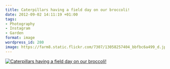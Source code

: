 ```yaml
---
title: Caterpillars having a field day on our broccoli!
date: 2012-09-02 14:11:19 +01:00
tags:
- Photography
- Instagram
- Garden
format: image
wordpress_id: 280
image: https://farm8.static.flickr.com/7307/13058257404_bbfbc6a499_d.jpg
---
```


[![Caterpillars having a field day on our broccoli!][thm]][img]

[thm]: //farm8.static.flickr.com/7307/13058257404_bbfbc6a499_d.jpg
[img]: //www.flickr.com/photos/richard-perry/13058257404/
